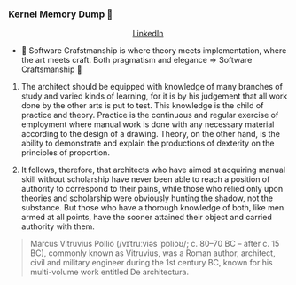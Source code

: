 ### Kernel Memory Dump :toolbox:


<p align="center" valign="center">
<a href="https://www.linkedin.com/in/1337429001/">LinkedIn</a></p>

 - :briefcase: Software Crafstmanship is where theory meets implementation, where the art meets craft. Both pragmatism and elegance => Software Craftsmanship :hammer:
 


1. The architect should be equipped with knowledge of many branches of study and varied kinds of learning, for it is by his judgement that all work done by the other arts is put to test. This knowledge is the child of practice and theory. Practice is the continuous and regular exercise of employment where manual work is done with any necessary material according to the design of a drawing. Theory, on the other hand, is the ability to demonstrate and explain the productions of dexterity on the principles of proportion.


2. It follows, therefore, that architects who have aimed at acquiring manual skill without scholarship have never been able to reach a position of authority to correspond to their pains, while those who relied only upon theories and scholarship were obviously hunting the shadow, not the substance. But those who have a thorough knowledge of both, like men armed at all points, have the sooner attained their object and carried authority with them.


>Marcus Vitruvius Pollio (/vɪˈtruːviəs ˈpɒlioʊ/; c. 80–70 BC – after c. 15 BC), commonly known as Vitruvius, was a Roman author, architect, civil and military engineer during the 1st century BC, known for his multi-volume work entitled De architectura.
